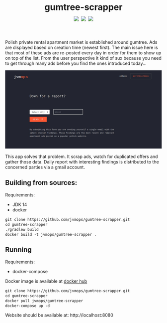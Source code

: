 <h1 align="center">
  gumtree-scrapper<br>
  <a href="https://github.com/jvmops/gumtree-scrapper/actions"><img align="center" src="https://github.com/jvmops/gumtree-scrapper/workflows/master/badge.svg"></a> 
  <a href="https://codecov.io/gh/jvmops/gumtree-scrapper"><img align="center" src="https://codecov.io/gh/jvmops/gumtree-scrapper/branch/master/graph/badge.svg"></a> 
  <a href="https://github.com/jvmops/gumtree-scrapper/blob/master/LICENSE"><img align="center" src="https://img.shields.io/github/license/jvmops/gumtree-scrapper.svg"></a>
  <br><br>
</h1>

Polish private rental apartment market is established around gumtree. Ads are displayed based on creation time (newest first). The main issue here is that most of these ads are re-posted every day in order for them to show up on top of the list. From the user perspective it kind of sux because you need to get through many ads before you find the ones introduced today...

![screenshot of the home page](screenshot.jpg)

This app solves that problem. It scrap ads, watch for duplicated offers and gather those data. Daily report with interesting findings is distributed to the concerned parties via a gmail account.

## Building from sources:
Requirements:
- JDK 14
- docker

```
git clone https://github.com/jvmops/gumtree-scrapper.git
cd gumtree-scrapper
./gradlew build
docker build -t jvmops/gumtree-scrapper .
```

## Running
Requirements:
- docker-compose

Docker image is available at [docker hub](https://hub.docker.com/r/jvmops/gumtree-scrapper)
```
git clone https://github.com/jvmops/gumtree-scrapper.git
cd gumtree-scrapper
docker pull jvmops/gumtree-scrapper
docker-compose up -d
```

Website should be available at: http://localhost:8080
